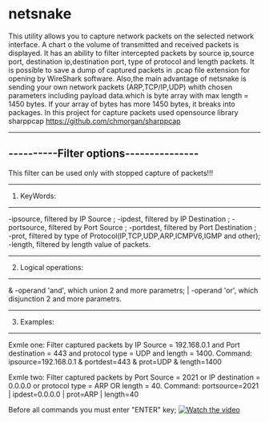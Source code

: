 # netsnake

This utility allows you to capture network packets on the selected network interface. A chart o the volume of transmitted and received packets is displayed. It has an ability to filter intercepted packets by source ip,source port, destination ip,destination port, type of protocol and length packets.
It is possible to save a dump of captured packets in .pcap file extension for opening by WireShark software. Also,the main advantage of netsnake is sending your own network packets (ARP,TCP/IP,UDP) whith chosen parameters including payload data.which is byte array with max length = 1450 bytes. If your array of bytes has more 1450 bytes, it breaks into packages.
In this project for capture packets used opensource library sharppcap https://github.com/chmorgan/sharppcap

---------------------------------------
----------Filter options---------------
---------------------------------------
This filter can be used only with stopped capture of packets!!!

--------------------------------------------------------------------------------
1. KeyWords:
--------------------------------------------------------------------------------
 -ipsource, filtered by IP Source ;
 -ipdest, filtered by IP Destination ;
 -portsource, filtered by Port Source ;
 -portdest, filtered by Port Destination ;
 -prot, filtered by type of Protocol(IP,TCP,UDP,ARP,ICMPV6,IGMP and other);
 -length, filtered by length value of packets.


---------------------------------------------------------------------------------
2. Logical operations:
---------------------------------------------------------------------------------
& -operand 'and', which union 2 and more parametrs;
| -operand 'or', which disjunction 2 and more parametrs.


----------------------------------------------------------------------------------------------------------------------
3. Examples:
----------------------------------------------------------------------------------------------------------------------
Exmle one:
Filter captured packets by IP Source = 192.168.0.1 and Port destination = 443 and protocol type = UDP and length = 1400.
Command: ipsource=192.168.0.1 & portdest=443 & prot=UDP & length=1400

Exmle two:
Filter captured packets by Port Source = 2021 or IP destination = 0.0.0.0 or protocol type = ARP OR length = 40.
Command:  portsource=2021 | ipdest=0.0.0.0 | prot=ARP | length=40

Before all commands you must enter "ENTER" key;
[![Watch the video](https://github.com/pavelinfsec2020/netsnake/blob/main/screen.png)](http://www.youtube.com/watch?v=QF_eqon30iE)
